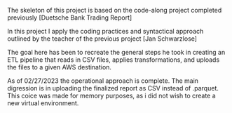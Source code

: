 The skeleton of this project is based on the code-along project completed previously [Duetsche Bank Trading Report]

In this project I apply the coding practices and syntactical approach outlined by the teacher of the previous project [Jan Schwarzlose]

The goal here has been to recreate the general steps he took in creating an ETL pipeline that reads in CSV files, applies transformations,
and uploads the files to a given AWS destination.

As of 02/27/2023 the operational approach is complete. The main digression is in uploading the finalized report as CSV instead of .parquet.
This coice was made for memory purposes, as i did not wish to create a new virtual environment.
